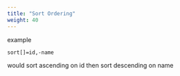 ```yaml
---
title: "Sort Ordering"
weight: 40
---
```


example

    sort[]=id,-name

would sort ascending on id then sort descending on name

